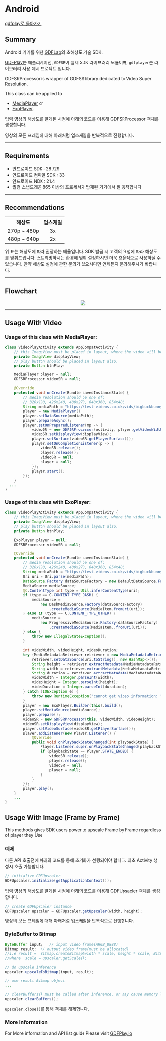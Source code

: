 # Android
[gdfplay로 돌아가기](https://gdfplay.io)

## Summary
Android 기기를 위한 [GDFLab](https://gdflab.com)의 초해상도 기술 SDK.

[GDFPlay](https://gdfplay.io)는 애플리케이션, `GDFSR`이 실제 SDK 라이브러리 모듈이며, `gdfplayer`는 라이브러리 사용 예시 프로젝트 입니다.

GDFSRProcessor is wrapper of GDFSR library dedicated to Video Super Resolution.

This class can be applied to
* <a href="https://developer.android.com/guide/topics/media/mediaplayer">MediaPlayer</a> or
* <a href="https://exoplayer.dev">ExoPlayer</a>.


입력 영상의 해상도를 알게된 시점에 아래의 코드를 이용해 GDFSRProcessor 객체를 생성합니다.

영상의 모든 프레임에 대해 아래처럼 업스케일을 반복적으로 진행합니다.

---

## Requirements
- 안드로이드 SDK : 28 /29
- 안드로이드 컴파일 SDK : 33
- 안드로이드 NDK : 21.4
- 퀄컴 스냅드래곤 865 이상의 프로세서가 탑재된 기기에서 잘 동작합니다

---
## Recommendations
<table>
<tr><th style="text-align:center">해상도</th><th style="text-align:center">업스케일</th></tr>
<tr><td style="text-align:center">270p ~ 480p</td><td style="text-align:center">3x</td></tr>
<tr><td style="text-align:center">480p ~ 640p</td><td style="text-align:center">2x</td></tr>
</table>
위 표는 해상도에 따라 권장하는 배율입니다. SDK 발급 시 고객의 요청에 따라 해상도를 맞춰드립니다. 스트리밍하시는 환경에 맞춰 설정하시면 더욱 효율적으로 사용하실 수 있습니다. 만약 해상도 설정에 관한 문의가 있으시다면 언제든지 문의해주시기 바랍니다.

---
## Flowchart

<p align="center">
<img src="../../../img/flowchart.png">
</p>


---
## Usage With Video
### Usage of this class with MediaPlayer:

```java
class VideoPlayActivity extends AppCompatActivity {
    // this ImageView must be placed in layout, where the video will be showed.
    private ImageView displayView;
    // play button should be placed in layout also.
    private Button btnPlay;

    MediaPlayer player = null;
    GDFSRProcessor videoSR = null;

    @Override
    protected void onCreate(Bundle savedInstanceState) {
        // media resolution should be one of:
        // 320x180, 426x240, 480x270, 640x360, 854x480
        String mediaPath = "https://test-videos.co.uk/vids/bigbuckbunny/mp4/h264/360/Big_Buck_Bunny_360_10s_10MB.mp4";
        player = new MediaPlayer()
        player.setDataSource(mediaPath);
        player.prepareAsync();
        player.setOnPreparedListener(mp -> {
            videoSR = new GDFSRProcessor(activity, player.getVideoWidth(), player.getVideoHeight());
            videoSR.setDisplayView(displayView);
            player.setSurface(videoSR.getPlayerSurface());
            player.setOnCompletionListener(p -> {
                videoSR.release();
                player.release();
                videoSR = null;
                player = null;
            });
            player.start();
        });
    }
  ...
}
```

### Usage of this class with ExoPlayer:
```java
class VideoPlayActivity extends AppCompatActivity {
    // this ImageView must be placed in layout, where the video will be showed.
    private ImageView displayView;
    // play button should be placed in layout also.
    private Button btnPlay;

    ExoPlayer player = null;
    GDFSRProcessor videoSR = null;

    @Override
    protected void onCreate(Bundle savedInstanceState) {
        // media resolution should be one of:
        // 320x180, 426x240, 480x270, 640x360, 854x480
        String mediaPath = "https://test-videos.co.uk/vids/bigbuckbunny/mp4/h264/360/Big_Buck_Bunny_360_10s_10MB.mp4";
        Uri uri = Uri.parse(mediaPath);
        DataSource.Factory dataSourceFactory = new DefaultDataSource.Factory(this);
        MediaSource mediaSource;
        @C.ContentType int type = Util.inferContentType(uri);
        if (type == C.CONTENT_TYPE_DASH) {
            mediaSource =
                new DashMediaSource.Factory(dataSourceFactory)
                    .createMediaSource(MediaItem.fromUri(uri));
        } else if (type == C.CONTENT_TYPE_OTHER) {
            mediaSource =
                new ProgressiveMediaSource.Factory(dataSourceFactory)
                    .createMediaSource(MediaItem..fromUri(uri));
        } else {
            throw new IllegalStateException();
        }

        int videoWidth, videoHeight, videoDuration;
        try (MediaMetadataRetriever retriever = new MediaMetadataRetriever()) {
            retriever.setDataSource(uri.toString(), new HashMap<>());
            String height = retriever.extractMetadata(MediaMetadataRetriever.METADATA_KEY_VIDEO_HEIGHT);
            String width = retriever.extractMetadata(MediaMetadataRetriever.METADATA_KEY_VIDEO_WIDTH);
            String duration = retriever.extractMetadata(MediaMetadataRetriever.METADATA_KEY_DURATION);
            videoWidth = Integer.parseInt(width);
            videoHeight = Integer.parseInt(height);
            videoDuration = Integer.parseInt(duration);
        } catch (IOException e) {
            throw new RuntimeException("cannot get video information: "+uri.toString(), e);
        }
        player = new ExoPlayer.Builder(this).build();
        player.setMediaSource(mediaSource);
        player.prepare();
        videoSR = new GDFSRProcessor(this, videoWidth, videoHeight);
        videoSR.setDisplayView(displayView);
        player.setVideoSurface(videoSR.getPlayerSurface());
        player.addListener(new Player.Listener() {
            @Override
            public void onPlaybackStateChanged(int playbackState) {
                Player.Listener.super.onPlaybackStateChanged(playbackState);
                if (playbackState == Player.STATE_ENDED) {
                    videoSR.release();
                    player.release();
                    videoSR = null;
                    player = null;
                }
            }
        });
        player.play();
    }
    ...
}


```

## Usage With Image (Frame by Frame)
This methods gives SDK users power to upscale Frame by Frame regardless of player they Use
### 예제

다른 API 호출전에 아래의 코드를 통해 초기화가 선행되어야 합니다. 최초 Activity 생성시 호출 가능합니다.

```java
// initialize GDFUpscaler
GDFUpscaler.initialize(getApplicationContext());
```

입력 영상의 해상도를 알게된 시점에 아래의 코드를 이용해 GDFUpsacler 객체를 생성합니다.

```java
// create GDFUpscaler instance
GDFUpscaler upscaler = GDFUpscaler.getUpscaler(width, height);
```
영상의 모든 프레임에 대해 아래처럼 업스케일을 반복적으로 진행합니다.

### ByteBuffer to Bitmap

```java
ByteBuffer input;	// input video frame(ARGB_8888)
Bitmap result: 	// output video frame(must be allocated)  
//i.e result =  Bitmap.createBitmap(width * scale, height * scale, Bitmap.Config.ARGB_8888);
//where  scale = upscaler.getScale();

// do upscale inference
upscaler.upscaleToBitmap(input, result);

// use result Bitmap object
...

// clearBuffers() must be called after inference, or may cause memory leak.
upscaler.clearBuffers();
```


`upscaler.close()`를 통해 객체를 해제합니다.


### More Information
For More information and API list guide Please visit 
<a href="https://gdfplay.io/developer/doc/sdk/get-started/quick-start#gdfsdk">GDFPlay.io</a>

